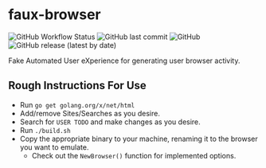 # faux-browser

![GitHub Workflow Status](https://img.shields.io/github/workflow/status/First-Foundation/faux-browser/agent-terminal-go-build?style=plastic)
![GitHub last commit](https://img.shields.io/github/last-commit/First-Foundation/faux-browser?style=plastic)
![GitHub](https://img.shields.io/github/license/First-Foundation/faux-browser?style=plastic)
![GitHub release (latest by date)](https://img.shields.io/github/v/release/First-Foundation/faux-browser?style=plastic)

Fake Automated User eXperience for generating user browser activity.

## Rough Instructions For Use
- Run `go get golang.org/x/net/html`
- Add/remove Sites/Searches as you desire.
- Search for `USER TODO` and make changes as you desire.
- Run `./build.sh`
- Copy the appropriate binary to your machine, renaming it to the browser you want to emulate.
  - Check out the `NewBrowser()` function for implemented options.
